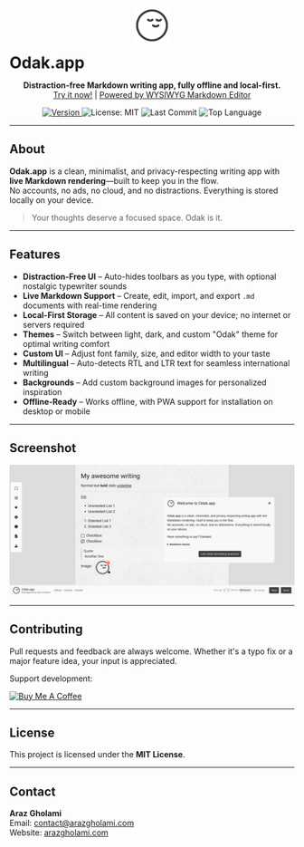 <p align="center">
  <img src="https://github.com/arazgholami/odak.app/blob/main/assets/images/odak.svg" alt="Odak Logo" height="64"/>
  <h1 align="center" style="display:inline">Odak.app</h1>
</p>

<p align="center">
  <strong>Distraction-free Markdown writing app, fully offline and local-first.</strong><br>
  <a href="https://odak.app">Try it now!</a> | <a href="https://github.com/arazgholami/markdown-editor">Powered by WYSIWYG Markdown Editor</a>
</p>

<p align="center">
  <a href="https://github.com/arazgholami/odak.app/releases">
    <img src="https://img.shields.io/github/v/release/arazgholami/odak.app?label=version&color=brightgreen" alt="Version">
  </a>
  <img src="https://img.shields.io/badge/license-MIT-blue.svg" alt="License: MIT">
  <img src="https://img.shields.io/github/last-commit/arazgholami/odak.app" alt="Last Commit">
  <img src="https://img.shields.io/github/languages/top/arazgholami/odak.app" alt="Top Language">
</p>

---

## About

**Odak.app** is a clean, minimalist, and privacy-respecting writing app with **live Markdown rendering**—built to keep you in the flow.  
No accounts, no ads, no cloud, and no distractions. Everything is stored locally on your device.

> Your thoughts deserve a focused space. Odak is it.

---

## Features

- **Distraction-Free UI** – Auto-hides toolbars as you type, with optional nostalgic typewriter sounds  
- **Live Markdown Support** – Create, edit, import, and export `.md` documents with real-time rendering  
- **Local-First Storage** – All content is saved on your device; no internet or servers required  
- **Themes** – Switch between light, dark, and custom "Odak" theme for optimal writing comfort  
- **Custom UI** – Adjust font family, size, and editor width to your taste  
- **Multilingual** – Auto-detects RTL and LTR text for seamless international writing  
- **Backgrounds** – Add custom background images for personalized inspiration  
- **Offline-Ready** – Works offline, with PWA support for installation on desktop or mobile  

---

## Screenshot

![Odak Screenshot](screenshot.png)

---

## Contributing

Pull requests and feedback are always welcome. Whether it's a typo fix or a major feature idea, your input is appreciated.

Support development:

<a href="https://buymeacoffee.com/arazgholami">
  <img src="https://cdn.buymeacoffee.com/buttons/v2/default-yellow.png" width="200" alt="Buy Me A Coffee">
</a>

---

## License

This project is licensed under the **MIT License**.

---

## Contact

**Araz Gholami**  
Email: [contact@arazgholami.com](mailto:contact@arazgholami.com)  
Website: [arazgholami.com](https://arazgholami.com)
